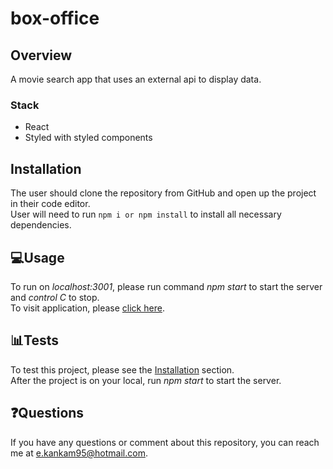 # box-office

## Overview
A movie search app that uses an external api to display data.

### Stack
* React
* Styled with styled components

## Installation
The user should clone the repository from GitHub and open up the project in their code editor.
<br>User will need to run `npm i or npm install` to install all necessary dependencies.</br>

## 💻Usage 
To run on _localhost:3001_, please run command _npm start_ to start the server and _control C_ to stop.
<br>To visit application, please [click here](https://boxofficeinfo.netlify.app).



## 📊Tests

To test this project, please see the [Installation](#installation) section.
<br>After the project is on your local, run _npm start_ to start the server.</br>


## ❓Questions

If you have any questions or comment about this repository, you can reach me at [e.kankam95@hotmail.com](mailto:e.kankam95@hotmail.com).
